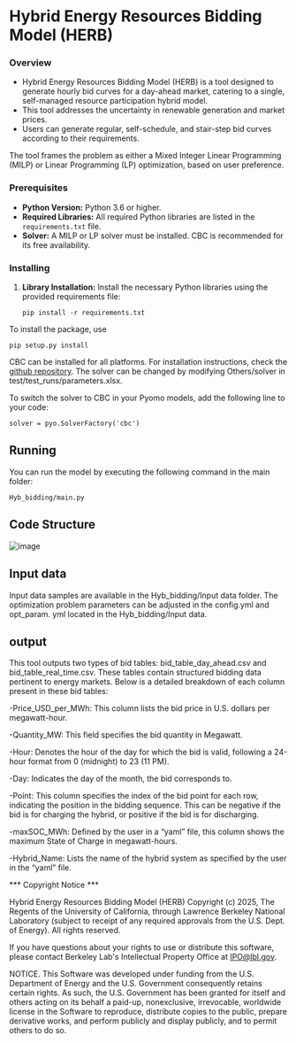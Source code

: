 # Hybrid Energy Resources Bidding Model (HERB)

### Overview
- Hybrid Energy Resources Bidding Model (HERB) is a tool designed to generate hourly bid curves for a day-ahead market, catering to a single, self-managed resource participation hybrid model.
- This tool addresses the uncertainty in renewable generation and market prices.
- Users can generate regular, self-schedule, and stair-step bid curves according to their requirements.

The tool frames the problem as either a Mixed Integer Linear Programming (MILP) or Linear Programming (LP) optimization, based on user preference.

### Prerequisites

- **Python Version:** Python 3.6 or higher.
- **Required Libraries:** All required Python libraries are listed in the `requirements.txt` file.
- **Solver:** A MILP or LP solver must be installed. CBC is recommended for its free availability.

### Installing

1. **Library Installation:**
   Install the necessary Python libraries using the provided requirements file:
   ```
   pip install -r requirements.txt
   ```

To install the package, use

```
pip setup.py install
```
CBC can be installed for all platforms. For installation instructions, check the [github repository](https://github.com/coin-or/Cbc). The solver can be changed by modifying Others/solver in test/test_runs/parameters.xlsx.

To switch the solver to CBC in your Pyomo models, add the following line to your code:

```
solver = pyo.SolverFactory('cbc')
```

## Running

You can run the model by executing the following command in the main folder:

```
Hyb_bidding/main.py
```
## Code Structure 
![image](https://github.com/AnaTiw/Hybrid-Bidding/assets/157315954/53de3401-3023-45a2-a336-4b682692782e)

## Input data
Input data samples  are available in the Hyb_bidding/Input data folder.
The optimization problem parameters can be adjusted in the config.yml and opt_param. yml  located in the Hyb_bidding/Input data.

## output
This tool outputs two types of bid tables: bid_table_day_ahead.csv and bid_table_real_time.csv. These tables contain structured bidding data pertinent to energy markets. Below is a detailed breakdown of each column present in these bid tables:

-Price_USD_per_MWh: This column lists the bid price in U.S. dollars per megawatt-hour. 

-Quantity_MW: This field specifies the bid quantity in Megawatt. 

-Hour: Denotes the hour of the day for which the bid is valid, following a 24-hour format from 0 (midnight) to 23 (11 PM).

-Day: Indicates the day of the month, the bid corresponds to. 

-Point:  This column specifies the index of the bid point for each row, indicating the position in the bidding sequence. This can be negative if the bid is for charging the hybrid, or positive if the bid is for discharging.

-maxSOC_MWh: Defined by the user in a “yaml” file, this column shows the maximum State of Charge in megawatt-hours.

-Hybrid_Name:  Lists the name of the hybrid system as specified by the user in the  “yaml” file.
  
*** Copyright Notice ***

Hybrid Energy Resources Bidding Model (HERB) Copyright (c) 2025, The Regents of the University of California, through Lawrence Berkeley National Laboratory (subject to receipt of any required approvals from the U.S. Dept. of Energy). All rights reserved.

If you have questions about your rights to use or distribute this software,
please contact Berkeley Lab's Intellectual Property Office at
IPO@lbl.gov.

NOTICE.  This Software was developed under funding from the U.S. Department
of Energy and the U.S. Government consequently retains certain rights.  As
such, the U.S. Government has been granted for itself and others acting on
its behalf a paid-up, nonexclusive, irrevocable, worldwide license in the
Software to reproduce, distribute copies to the public, prepare derivative 
works, and perform publicly and display publicly, and to permit others to do so.